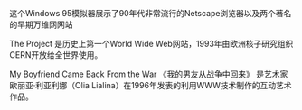 这个Windows 95模拟器展示了90年代非常流行的Netscape浏览器以及两个著名的早期万维网网站

The Project 是历史上第一个World Wide Web网站，1993年由欧洲核子研究组织CERN开放给全世界使用。

My Boyfriend Came Back From the War 《我的男友从战争中回来》 是艺术家欧丽亚·利亚利娜（Olia Lialina）在1996年发表的利用WWW技术制作的互动艺术作品。